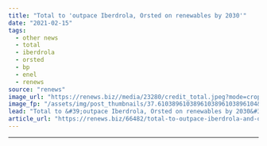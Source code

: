 ```yaml
---
title: "Total to 'outpace Iberdrola, Orsted on renewables by 2030'"
date: "2021-02-15"
tags: 
  - other news
  - total
  - iberdrola
  - orsted
  - bp
  - enel
  - renews
source: "renews"
image_url: "https://renews.biz//media/23280/credit_total.jpeg?mode=crop&width=770&heightratio=0.6103896103896103896103896104&slimmage=true"
image_fp: "/assets/img/post_thumbnails/37.6103896103896103896103896104&slimmage=true"
lead: "Total to &#39;outpace Iberdrola, Orsted on renewables by 2030&#39;"
article_url: "https://renews.biz/66482/total-to-outpace-iberdrola-and-orsted-on-renewables-by-2030/"
---
```


---

